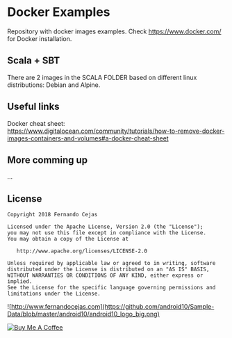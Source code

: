 # Docker Examples
Repository with docker images examples.
Check https://www.docker.com/ for Docker installation. 

## Scala + SBT
There are 2 images in the SCALA FOLDER based on different linux distributions: Debian and Alpine.  

## Useful links
Docker cheat sheet: https://www.digitalocean.com/community/tutorials/how-to-remove-docker-images-containers-and-volumes#a-docker-cheat-sheet

## More comming up
...

## License

    Copyright 2018 Fernando Cejas

    Licensed under the Apache License, Version 2.0 (the "License");
    you may not use this file except in compliance with the License.
    You may obtain a copy of the License at

       http://www.apache.org/licenses/LICENSE-2.0

    Unless required by applicable law or agreed to in writing, software
    distributed under the License is distributed on an "AS IS" BASIS,
    WITHOUT WARRANTIES OR CONDITIONS OF ANY KIND, either express or implied.
    See the License for the specific language governing permissions and
    limitations under the License.


![http://www.fernandocejas.com](https://github.com/android10/Sample-Data/blob/master/android10/android10_logo_big.png)

<a href="https://www.buymeacoffee.com/android10" target="_blank"><img src="https://www.buymeacoffee.com/assets/img/custom_images/orange_img.png" alt="Buy Me A Coffee" style="height: auto !important;width: auto !important;" ></a>
